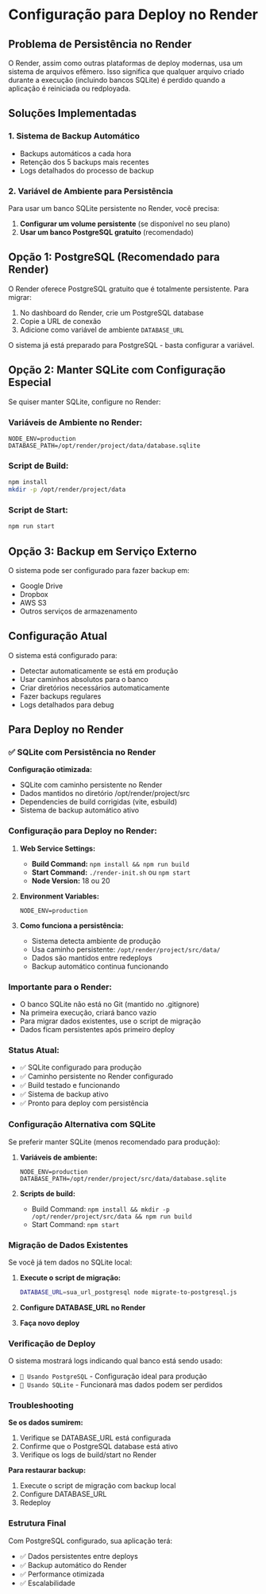 # Configuração para Deploy no Render

## Problema de Persistência no Render

O Render, assim como outras plataformas de deploy modernas, usa um sistema de arquivos efêmero. Isso significa que qualquer arquivo criado durante a execução (incluindo bancos SQLite) é perdido quando a aplicação é reiniciada ou redployada.

## Soluções Implementadas

### 1. Sistema de Backup Automático
- Backups automáticos a cada hora
- Retenção dos 5 backups mais recentes
- Logs detalhados do processo de backup

### 2. Variável de Ambiente para Persistência
Para usar um banco SQLite persistente no Render, você precisa:

1. **Configurar um volume persistente** (se disponível no seu plano)
2. **Usar um banco PostgreSQL gratuito** (recomendado)

## Opção 1: PostgreSQL (Recomendado para Render)

O Render oferece PostgreSQL gratuito que é totalmente persistente. Para migrar:

1. No dashboard do Render, crie um PostgreSQL database
2. Copie a URL de conexão 
3. Adicione como variável de ambiente `DATABASE_URL`

O sistema já está preparado para PostgreSQL - basta configurar a variável.

## Opção 2: Manter SQLite com Configuração Especial

Se quiser manter SQLite, configure no Render:

### Variáveis de Ambiente no Render:
```
NODE_ENV=production
DATABASE_PATH=/opt/render/project/data/database.sqlite
```

### Script de Build:
```bash
npm install
mkdir -p /opt/render/project/data
```

### Script de Start:
```bash
npm run start
```

## Opção 3: Backup em Serviço Externo

O sistema pode ser configurado para fazer backup em:
- Google Drive
- Dropbox  
- AWS S3
- Outros serviços de armazenamento

## Configuração Atual

O sistema está configurado para:
- Detectar automaticamente se está em produção
- Usar caminhos absolutos para o banco
- Criar diretórios necessários automaticamente
- Fazer backups regulares
- Logs detalhados para debug

## Para Deploy no Render

### ✅ SQLite com Persistência no Render

**Configuração otimizada:**
- SQLite com caminho persistente no Render
- Dados mantidos no diretório /opt/render/project/src
- Dependencies de build corrigidas (vite, esbuild)
- Sistema de backup automático ativo

### Configuração para Deploy no Render:

1. **Web Service Settings:**
   - **Build Command:** `npm install && npm run build`
   - **Start Command:** `./render-init.sh` ou `npm start`
   - **Node Version:** 18 ou 20

2. **Environment Variables:**
   ```
   NODE_ENV=production
   ```

3. **Como funciona a persistência:**
   - Sistema detecta ambiente de produção
   - Usa caminho persistente: `/opt/render/project/src/data/`
   - Dados são mantidos entre redeploys
   - Backup automático continua funcionando

### Importante para o Render:
- O banco SQLite não está no Git (mantido no .gitignore)
- Na primeira execução, criará banco vazio
- Para migrar dados existentes, use o script de migração
- Dados ficam persistentes após primeiro deploy

### Status Atual:
- ✅ SQLite configurado para produção
- ✅ Caminho persistente no Render configurado
- ✅ Build testado e funcionando
- ✅ Sistema de backup ativo
- ✅ Pronto para deploy com persistência

### Configuração Alternativa com SQLite

Se preferir manter SQLite (menos recomendado para produção):

1. **Variáveis de ambiente:**
   ```
   NODE_ENV=production
   DATABASE_PATH=/opt/render/project/src/data/database.sqlite
   ```

2. **Scripts de build:**
   - Build Command: `npm install && mkdir -p /opt/render/project/src/data && npm run build`
   - Start Command: `npm start`

### Migração de Dados Existentes

Se você já tem dados no SQLite local:

1. **Execute o script de migração:**
   ```bash
   DATABASE_URL=sua_url_postgresql node migrate-to-postgresql.js
   ```

2. **Configure DATABASE_URL no Render**

3. **Faça novo deploy**

### Verificação de Deploy

O sistema mostrará logs indicando qual banco está sendo usado:
- `🐘 Usando PostgreSQL` - Configuração ideal para produção
- `📁 Usando SQLite` - Funcionará mas dados podem ser perdidos

### Troubleshooting

**Se os dados sumirem:**
1. Verifique se DATABASE_URL está configurada
2. Confirme que o PostgreSQL database está ativo
3. Verifique os logs de build/start no Render

**Para restaurar backup:**
1. Execute o script de migração com backup local
2. Configure DATABASE_URL
3. Redeploy

### Estrutura Final

Com PostgreSQL configurado, sua aplicação terá:
- ✅ Dados persistentes entre deploys
- ✅ Backup automático do Render
- ✅ Performance otimizada
- ✅ Escalabilidade